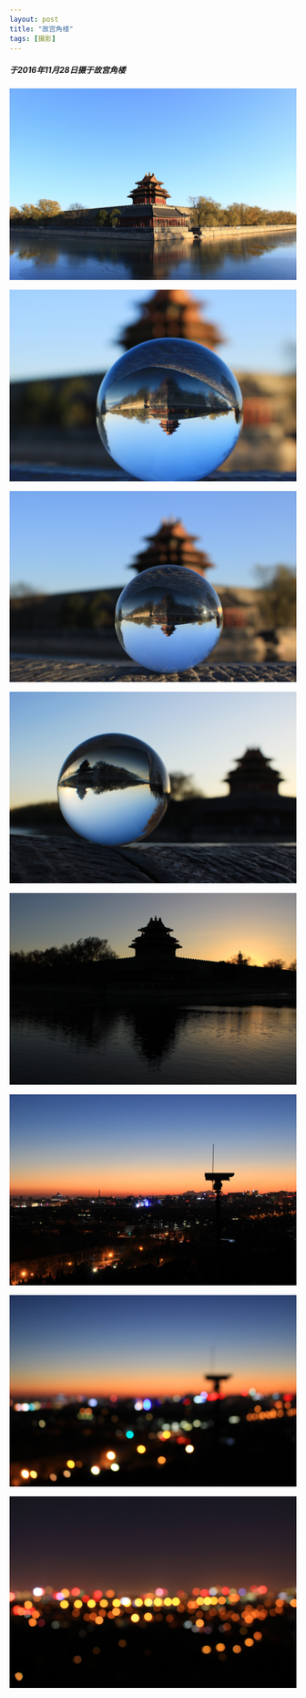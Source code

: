 ```yaml
---
layout: post
title: "故宫角楼"
tags: [摄影]
---
```


##### 于2016年11月28日摄于故宫角楼

![](https://raw.githubusercontent.com/zhihuz/BLOG-RES/master/2016-11-28%201.jpg)

![](https://raw.githubusercontent.com/zhihuz/BLOG-RES/master/2016-11-28%202.jpg)

![](https://raw.githubusercontent.com/zhihuz/BLOG-RES/master/2016-11-28%203.jpg)

![](https://raw.githubusercontent.com/zhihuz/BLOG-RES/master/2016-11-28%204.jpg)

![](https://raw.githubusercontent.com/zhihuz/BLOG-RES/master/2016-11-28%205.jpg)

![](https://raw.githubusercontent.com/zhihuz/BLOG-RES/master/2016-11-28%206.jpg)

![](https://raw.githubusercontent.com/zhihuz/BLOG-RES/master/2016-11-28%207.jpg)

![](https://raw.githubusercontent.com/zhihuz/BLOG-RES/master/2016-11-28%208.jpg)
